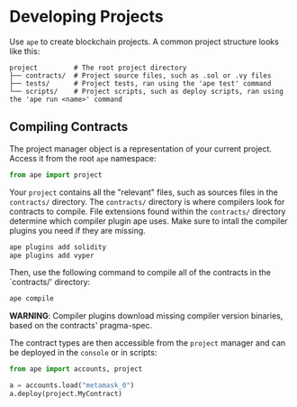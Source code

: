 # Developing Projects

Use `ape` to create blockchain projects. A common project structure looks like this:

```
project         # The root project directory
├── contracts/  # Project source files, such as .sol or .vy files
├── tests/      # Project tests, ran using the 'ape test' command
└── scripts/    # Project scripts, such as deploy scripts, ran using the 'ape run <name>' command
```

## Compiling Contracts

The project manager object is a representation of your current project. Access it from the root `ape` namespace:

```python
from ape import project
```

Your `project` contains all the "relevant" files, such as sources files in the `contracts/` directory. The 
`contracts/` directory is where compilers look for contracts to compile. File extensions found within the `contracts/` 
directory determine which compiler plugin ape uses. Make sure to intall the compiler plugins you need if they are 
missing.

```bash
ape plugins add solidity
ape plugins add vyper
```

Then, use the following command to compile all of the contracts in the `contracts/' directory:

```bash
ape compile
```

**WARNING**: Compiler plugins download missing compiler version binaries, based on the contracts' pragma-spec.

The contract types are then accessible from the `project` manager and can be deployed in the `console` or in scripts:

```python
from ape import accounts, project

a = accounts.load("metamask_0")
a.deploy(project.MyContract)
```

